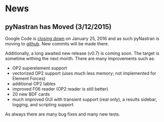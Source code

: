 # News #

## pyNastran has Moved (3/12/2015) ##
Google Code is [closing down](http://google-opensource.blogspot.com/2015/03/farewell-to-google-code.html) on January 25, 2016 and as such pyNastran is moving to [github](https://github.com/SteveDoyle2/pynastran).  New commits will be made there.

Additionally, a long awaited new release (v0.7) is coming soon.  The target is sometime withing the next month.  There are many improvements such as:
  * OP2 superelement support
  * vectorized OP2 support (uses much less memory; not implemented for Element Forces)
  * additional OP2 tables
  * improved F06 reader (OP2 reader is still better)
  * 20 new BDF cards
  * much improved GUI with transient support (real only), a results sidebar, logging, and scripting support

As always there are many bug fixes and many new tests.